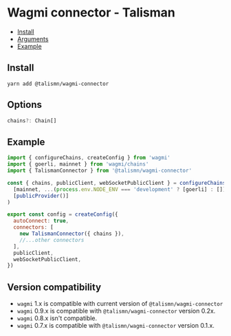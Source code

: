 # Wagmi connector - Talisman

- [Install](#install)
- [Arguments](#arguments)
- [Example](#example)

## Install

`yarn add @talismn/wagmi-connector`

## Options

```typescript
chains?: Chain[]
```

## Example

```javascript
import { configureChains, createConfig } from 'wagmi'
import { goerli, mainnet } from 'wagmi/chains'
import { TalismanConnector } from '@talismn/wagmi-connector'

const { chains, publicClient, webSocketPublicClient } = configureChains(
  [mainnet, ...(process.env.NODE_ENV === 'development' ? [goerli] : [])],
  [publicProvider()]
)

export const config = createConfig({
  autoConnect: true,
  connectors: [
    new TalismanConnector({ chains }),
    //...other connectors
  ],
  publicClient,
  webSocketPublicClient,
})
```

## Version compatibility

- `wagmi` 1.x is compatible with current version of `@talismn/wagmi-connector`
- `wagmi` 0.9.x is compatible with `@talismn/wagmi-connector` version 0.2x.
- `wagmi` 0.8.x isn't compatible.
- `wagmi` 0.7.x is compatible with `@talismn/wagmi-connector` version 0.1.x.
